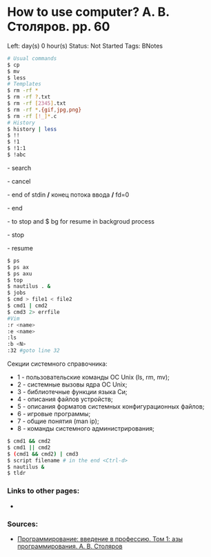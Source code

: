 # How to use computer? А. В. Столяров. pp. 60

Left:  day(s) 0 hour(s) 
Status: Not Started
Tags: BNotes

```bash
# Usual commands
$ cp
$ mv
$ less
# Templates
$ rm -rf *
$ rm -rf ?.txt
$ rm -rf [2345].txt
$ rm -rf *.{gif,jpg,png}
$ rm -rf [!_]*.c
# History
$ history | less
$ !!
$ !1
$ !1:1
$ !abc
```

**<Ctrl-r>** - search

**<Ctrl-c>** - cancel

**<Ctrl-d>** - end of stdin **/** конец потока ввода **/** fd=0

**<Ctrl-/>** - end 

**<Ctrl-z>** - to stop and $ bg  for resume in backgroud process

**<Ctrl-s>**  - stop

**<Ctrl-q>** - resume

```bash
$ ps
$ ps ax
$ ps axu
$ top 
$ nautilus . &
$ jobs
$ cmd > file1 < file2
$ cmd1 | cmd2
$ cmd3 2> errfile
#Vim
:r <name> 
:e <name>
:ls
:b <N>
:32 #goto line 32
```

Секции системного справочника:

- 1 - пользовательские команды OC Unix (ls, rm, mv);
- 2 - системные вызовы ядра OС Unix;
- 3 - библиотечные функции языка Си;
- 4 - описания файлов устройств;
- 5 - описания форматов системных конфигурационных файлов;
- 6 - игровые программы;
- 7 - общие понятия (man ip);
- 8 - команды системного администрирования;

```bash
$ cmd1 && cmd2 
$ cmd1 || cmd2
$ (cmd1 && cmd2) | cmd3 
$ script filename # in the end <Ctrl-d>
$ nautilus &
$ tldr
```

### Links to other pages:

- 

### Sources:

- [Программирование: введение в профессию. Том 1: азы программирования. А. В. Столяров](%D0%9F%D1%80%D0%BE%D0%B3%D1%80%D0%B0%D0%BC%D0%BC%D0%B8%D1%80%20d7bd1.md)